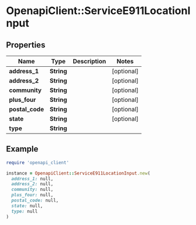 # OpenapiClient::ServiceE911LocationInput

## Properties

| Name | Type | Description | Notes |
| ---- | ---- | ----------- | ----- |
| **address_1** | **String** |  | [optional] |
| **address_2** | **String** |  | [optional] |
| **community** | **String** |  | [optional] |
| **plus_four** | **String** |  | [optional] |
| **postal_code** | **String** |  | [optional] |
| **state** | **String** |  | [optional] |
| **type** | **String** |  |  |

## Example

```ruby
require 'openapi_client'

instance = OpenapiClient::ServiceE911LocationInput.new(
  address_1: null,
  address_2: null,
  community: null,
  plus_four: null,
  postal_code: null,
  state: null,
  type: null
)
```

